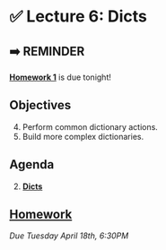<!---
{"next":"Lectures/Lecture7.md","title":"✅ Dicts"}
-->


# ✅ Lecture 6: Dicts

## ➡️ REMINDER
**[Homework 1](../Homework/hwk1.md)** is due tonight!

## Objectives

4. Perform common dictionary actions.
5. Build more complex dictionaries.


## Agenda

2. **[Dicts](../Topics/dicts.md)**


## [Homework](../Homework/hwk2.md)
*Due Tuesday April 18th, 6:30PM*


